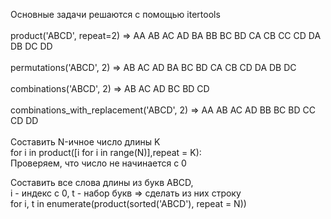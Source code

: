 Основные задачи решаются с помощью itertools \
\
product('ABCD', repeat=2) => AA AB AC AD BA BB BC BD CA CB CC CD DA DB DC DD \
\
permutations('ABCD', 2)   => AB AC AD BA BC BD CA CB CD DA DB DC \
\
combinations('ABCD', 2)   => AB AC AD BC BD CD \
\
combinations_with_replacement('ABCD', 2) => AA AB AC AD BB BC BD CC CD DD \
\
Составить N-ичное число длины K\
for i in product([i for i in range(N)],repeat = K): \
Проверяем, что число не начинается с 0

Составить все слова длины из букв ABCD,\
i - индекс с 0, t - набор букв => сделать из них строку \
for i, t in enumerate(product(sorted('ABCD'), repeat = N))





